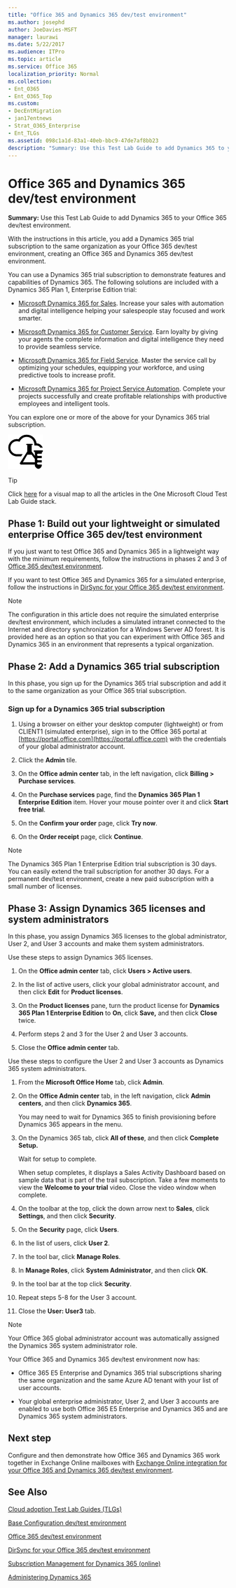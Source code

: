 ```yaml
---
title: "Office 365 and Dynamics 365 dev/test environment"
ms.author: josephd
author: JoeDavies-MSFT
manager: laurawi
ms.date: 5/22/2017
ms.audience: ITPro
ms.topic: article
ms.service: Office 365
localization_priority: Normal
ms.collection:
- Ent_O365
- Ent_O365_Top
ms.custom:
- DecEntMigration
- jan17entnews
- Strat_O365_Enterprise
- Ent_TLGs
ms.assetid: 098c1a1d-83a1-40eb-bbc9-47de7af8bb23
description: "Summary: Use this Test Lab Guide to add Dynamics 365 to your Office 365 dev/test environment."
---
```


# Office 365 and Dynamics 365 dev/test environment

 **Summary:** Use this Test Lab Guide to add Dynamics 365 to your Office 365 dev/test environment.
  
With the instructions in this article, you add a Dynamics 365 trial subscription to the same organization as your Office 365 dev/test environment, creating an Office 365 and Dynamics 365 dev/test environment.
  
You can use a Dynamics 365 trial subscription to demonstrate features and capabilities of Dynamics 365. The following solutions are included with a Dynamics 365 Plan 1, Enterprise Edition trial:
  
- [Microsoft Dynamics 365 for Sales](https://www.microsoft.com/dynamics365/sales). Increase your sales with automation and digital intelligence helping your salespeople stay focused and work smarter.
    
- [Microsoft Dynamics 365 for Customer Service](https://www.microsoft.com/dynamics365/customer-service). Earn loyalty by giving your agents the complete information and digital intelligence they need to provide seamless service.
    
- [Microsoft Dynamics 365 for Field Service](https://www.microsoft.com/dynamics365/field-service). Master the service call by optimizing your schedules, equipping your workforce, and using predictive tools to increase profit.
    
- [Microsoft Dynamics 365 for Project Service Automation](https://www.microsoft.com/en-us/dynamics365/project-service-automation). Complete your projects successfully and create profitable relationships with productive employees and intelligent tools.
    
You can explore one or more of the above for your Dynamics 365 trial subscription.
  
![Test Lab Guides in the Microsoft Cloud](images/24ad0d1b-3274-40fb-972a-b8188b7268d1.png)
  
> [!TIP]
> Click [here](https://docs.com/officeitpro/4355/pdf-portal-ca-tlg-stack?c=ca4UTZ) for a visual map to all the articles in the One Microsoft Cloud Test Lab Guide stack.
  
## Phase 1: Build out your lightweight or simulated enterprise Office 365 dev/test environment

If you just want to test Office 365 and Dynamics 365 in a lightweight way with the minimum requirements, follow the instructions in phases 2 and 3 of [Office 365 dev/test environment](office-365-dev-test-environment.md).
  
If you want to test Office 365 and Dynamics 365 for a simulated enterprise, follow the instructions in [DirSync for your Office 365 dev/test environment](dirsync-for-your-office-365-dev-test-environment.md).
  
> [!NOTE]
> The configuration in this article does not require the simulated enterprise dev/test environment, which includes a simulated intranet connected to the Internet and directory synchronization for a Windows Server AD forest. It is provided here as an option so that you can experiment with Office 365 and Dynamics 365 in an environment that represents a typical organization. 
  
## Phase 2: Add a Dynamics 365 trial subscription

In this phase, you sign up for the Dynamics 365 trial subscription and add it to the same organization as your Office 365 trial subscription.
  
### Sign up for a Dynamics 365 trial subscription

1. Using a browser on either your desktop computer (lightweight) or from CLIENT1 (simulated enterprise), sign in to the Office 365 portal at [https://portal.office.com](https://portal.office.com) with the credentials of your global administrator account.
    
2. Click the **Admin** tile.
    
3. On the **Office admin center** tab, in the left navigation, click **Billing > Purchase services**.
    
4. On the **Purchase services** page, find the **Dynamics 365 Plan 1 Enterprise Edition** item. Hover your mouse pointer over it and click **Start free trial**.
    
5. On the **Confirm your order** page, click **Try now**.
    
6. On the **Order receipt** page, click **Continue**.
    
> [!NOTE]
> The Dynamics 365 Plan 1 Enterprise Edition trial subscription is 30 days. You can easily extend the trail subscription for another 30 days. For a permanent dev/test environment, create a new paid subscription with a small number of licenses. 
  
## Phase 3: Assign Dynamics 365 licenses and system administrators

In this phase, you assign Dynamics 365 licenses to the global administrator, User 2, and User 3 accounts and make them system administrators.
  
Use these steps to assign Dynamics 365 licenses.
  
1. On the **Office admin center** tab, click **Users > Active users**.
    
2. In the list of active users, click your global administrator account, and then click **Edit** for **Product licenses**.
    
3. On the **Product licenses** pane, turn the product license for **Dynamics 365 Plan 1 Enterprise Edition** to **On**, click **Save,** and then click **Close** twice.
    
4. Perform steps 2 and 3 for the User 2 and User 3 accounts.
    
5. Close the **Office admin center** tab.
    
Use these steps to configure the User 2 and User 3 accounts as Dynamics 365 system administrators.
  
1. From the **Microsoft Office Home** tab, click **Admin**.
    
2. On the **Office Admin center** tab, in the left navigation, click **Admin centers**, and then click **Dynamics 365**.
    
    You may need to wait for Dynamics 365 to finish provisioning before Dynamics 365 appears in the menu.
    
3. On the Dynamics 365 tab, click **All of these**, and then click **Complete Setup.**
    
    Wait for setup to complete.
    
    When setup completes, it displays a Sales Activity Dashboard based on sample data that is part of the trail subscription. Take a few moments to view the **Welcome to your trial** video. Close the video window when complete.
    
4. On the toolbar at the top, click the down arrow next to **Sales**, click **Settings**, and then click **Security**.
    
5. On the **Security** page, click **Users**.
    
6. In the list of users, click **User 2**.
    
7. In the tool bar, click **Manage Roles**.
    
8. In **Manage Roles**, click **System Administrator**, and then click **OK**.
    
9. In the tool bar at the top click **Security**.
    
10. Repeat steps 5-8 for the User 3 account.
    
11. Close the **User: User3** tab.
    
> [!NOTE]
> Your Office 365 global administrator account was automatically assigned the Dynamics 365 system administrator role. 
  
Your Office 365 and Dynamics 365 dev/test environment now has:
  
- Office 365 E5 Enterprise and Dynamics 365 trial subscriptions sharing the same organization and the same Azure AD tenant with your list of user accounts.
    
- Your global enterprise administrator, User 2, and User 3 accounts are enabled to use both Office 365 E5 Enterprise and Dynamics 365 and are Dynamics 365 system administrators.
    
## Next step

Configure and then demonstrate how Office 365 and Dynamics 365 work together in Exchange Online mailboxes with [Exchange Online integration for your Office 365 and Dynamics 365 dev/test environment](exchange-online-integration-for-your-office-365-and-dynamics-365-dev-test-enviro.md).
  
## See Also

[Cloud adoption Test Lab Guides (TLGs)](cloud-adoption-test-lab-guides-tlgs.md)
  
[Base Configuration dev/test environment](base-configuration-dev-test-environment.md)
  
[Office 365 dev/test environment](office-365-dev-test-environment.md)
  
[DirSync for your Office 365 dev/test environment](dirsync-for-your-office-365-dev-test-environment.md)

[Subscription Management for Dynamics 365 (online)](https://technet.microsoft.com/library/jj679903.aspx)
  
[Administering Dynamics 365](https://technet.microsoft.com/library/dn531101.aspx)

####

